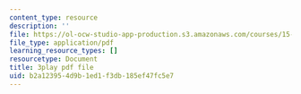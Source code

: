 ```yaml
---
content_type: resource
description: ''
file: https://ol-ocw-studio-app-production.s3.amazonaws.com/courses/15-s21-nuts-and-bolts-of-business-plans-january-iap-2014/b2a123954d9b1ed1f3db185ef47fc5e7_sfYD3LX-Rgw.pdf
file_type: application/pdf
learning_resource_types: []
resourcetype: Document
title: 3play pdf file
uid: b2a12395-4d9b-1ed1-f3db-185ef47fc5e7
---
```

